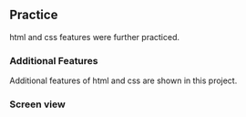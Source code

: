 
<h2> Practice </h2>

html and css features were further practiced.

<h3> Additional Features </h3>

Additional features of html and css are shown in this project.

<h3> Screen view </h3>

![]()